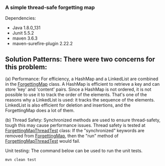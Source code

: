 ### A simple thread-safe forgetting map

Dependencies: 
- Java 1.8.0_131 
- Junit 5.5.2
- maven 3.6.3
- maven-surefire-plugin 2.22.2


## Solution Patterns: There were two concerns for this problem: 

(a) Performance: For efficiency, a HashMap and a LinkedList are combined in the [ForgettingMap](https://github.com/keremkocak5/forgettingmap/blob/master/src/main/java/com/kerem/ForgettingMap.java) class. A HashMap is efficient to retrieve a key and can store 'key' and 'content' pairs. Since a HashMap is not ordered, it is not possible to use it to track the order of the elements. That's one of the reasons why a LinkedList is used: it tracks the sequence of the elements. LinkedList is also efficient for deletion and insertions, and the ForgettingMap does a lot of them. 
                 
(b) Thread Safety: Synchronized methods are used to ensure thread-safety, tough this may cause performance issues. Thread safety is tested at [ForgettingMapThreadTest](https://github.com/keremkocak5/forgettingmap/blob/master/src/test/java/com/kerem/ForgettingMapThreadTest.java) class: If the "synchronized" keywords are removed from [ForgettingMap](https://github.com/keremkocak5/forgettingmap/blob/master/src/main/java/com/kerem/ForgettingMap.java), then the "run" method of [ForgettingMapThreadTest](https://github.com/keremkocak5/forgettingmap/blob/master/src/test/java/com/kerem/ForgettingMapThreadTest.java) would fail.    

Unit testing: The command below can be used to run the unit tests.
```
mvn clean test
```
